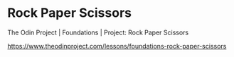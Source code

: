# Rock Paper Scissors

The Odin Project | Foundations | Project: Rock Paper Scissors

https://www.theodinproject.com/lessons/foundations-rock-paper-scissors